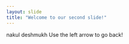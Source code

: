 ```yaml
---
layout: slide
title: "Welcome to our second slide!"
---
```

nakul deshmukh
Use the left arrow to go back!

